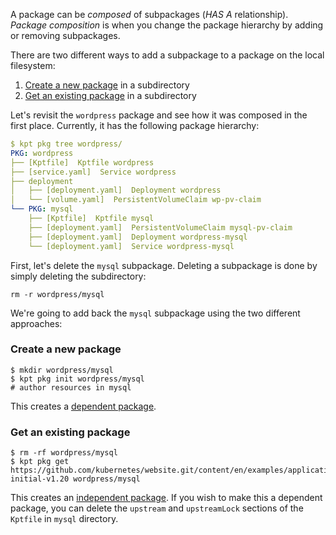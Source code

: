 A package can be _composed_ of subpackages (_HAS A_ relationship). _Package composition_ is when you
change the package hierarchy by adding or removing subpackages.

There are two different ways to add a subpackage to a package on the local filesystem:

1. [Create a new package] in a subdirectory
2. [Get an existing package] in a subdirectory

Let's revisit the `wordpress` package and see how it was composed in the first place.
Currently, it has the following package hierarchy:

```yaml
$ kpt pkg tree wordpress/
PKG: wordpress
├── [Kptfile]  Kptfile wordpress
├── [service.yaml]  Service wordpress
├── deployment
│   ├── [deployment.yaml]  Deployment wordpress
│   └── [volume.yaml]  PersistentVolumeClaim wp-pv-claim
└── PKG: mysql
    ├── [Kptfile]  Kptfile mysql
    ├── [deployment.yaml]  PersistentVolumeClaim mysql-pv-claim
    ├── [deployment.yaml]  Deployment wordpress-mysql
    └── [deployment.yaml]  Service wordpress-mysql
```

First, let's delete the `mysql` subpackage. Deleting a subpackage is done by simply deleting the
subdirectory:

```shell
rm -r wordpress/mysql
```

We're going to add back the `mysql` subpackage using the two different approaches:

### Create a new package

```shell
$ mkdir wordpress/mysql
$ kpt pkg init wordpress/mysql
# author resources in mysql
```

This creates a [dependent package].

### Get an existing package

```shell
$ rm -rf wordpress/mysql
$ kpt pkg get https://github.com/kubernetes/website.git/content/en/examples/application/mysql@snapshot-initial-v1.20 wordpress/mysql
```

This creates an [independent package]. If you wish to make this a dependent package, you
can delete the `upstream` and `upstreamLock` sections of the `Kptfile` in `mysql` directory.

[create a new package]: /book/03-packages/05-creating-a-package
[get an existing package]: /book/03-packages/01-getting-a-package
[dependent package]: /book/03-packages/01-getting-a-package
[independent package]: /book/03-packages/01-getting-a-package
